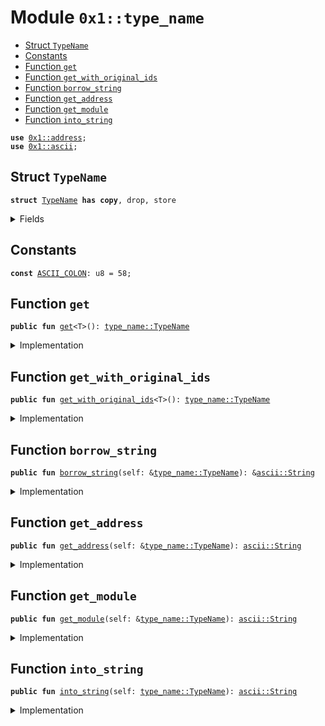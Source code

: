 
<a name="0x1_type_name"></a>

# Module `0x1::type_name`



-  [Struct `TypeName`](#0x1_type_name_TypeName)
-  [Constants](#@Constants_0)
-  [Function `get`](#0x1_type_name_get)
-  [Function `get_with_original_ids`](#0x1_type_name_get_with_original_ids)
-  [Function `borrow_string`](#0x1_type_name_borrow_string)
-  [Function `get_address`](#0x1_type_name_get_address)
-  [Function `get_module`](#0x1_type_name_get_module)
-  [Function `into_string`](#0x1_type_name_into_string)


<pre><code><b>use</b> <a href="../../dependencies/move-stdlib/address.md#0x1_address">0x1::address</a>;
<b>use</b> <a href="../../dependencies/move-stdlib/ascii.md#0x1_ascii">0x1::ascii</a>;
</code></pre>



<a name="0x1_type_name_TypeName"></a>

## Struct `TypeName`



<pre><code><b>struct</b> <a href="../../dependencies/move-stdlib/type_name.md#0x1_type_name_TypeName">TypeName</a> <b>has</b> <b>copy</b>, drop, store
</code></pre>



<details>
<summary>Fields</summary>


<dl>
<dt>
<code>name: <a href="../../dependencies/move-stdlib/ascii.md#0x1_ascii_String">ascii::String</a></code>
</dt>
<dd>

</dd>
</dl>


</details>

<a name="@Constants_0"></a>

## Constants


<a name="0x1_type_name_ASCII_COLON"></a>



<pre><code><b>const</b> <a href="../../dependencies/move-stdlib/type_name.md#0x1_type_name_ASCII_COLON">ASCII_COLON</a>: u8 = 58;
</code></pre>



<a name="0x1_type_name_get"></a>

## Function `get`



<pre><code><b>public</b> <b>fun</b> <a href="../../dependencies/move-stdlib/type_name.md#0x1_type_name_get">get</a>&lt;T&gt;(): <a href="../../dependencies/move-stdlib/type_name.md#0x1_type_name_TypeName">type_name::TypeName</a>
</code></pre>



<details>
<summary>Implementation</summary>


<pre><code><b>public</b> <b>native</b> <b>fun</b> <a href="../../dependencies/move-stdlib/type_name.md#0x1_type_name_get">get</a>&lt;T&gt;(): <a href="../../dependencies/move-stdlib/type_name.md#0x1_type_name_TypeName">TypeName</a>;
</code></pre>



</details>

<a name="0x1_type_name_get_with_original_ids"></a>

## Function `get_with_original_ids`



<pre><code><b>public</b> <b>fun</b> <a href="../../dependencies/move-stdlib/type_name.md#0x1_type_name_get_with_original_ids">get_with_original_ids</a>&lt;T&gt;(): <a href="../../dependencies/move-stdlib/type_name.md#0x1_type_name_TypeName">type_name::TypeName</a>
</code></pre>



<details>
<summary>Implementation</summary>


<pre><code><b>public</b> <b>native</b> <b>fun</b> <a href="../../dependencies/move-stdlib/type_name.md#0x1_type_name_get_with_original_ids">get_with_original_ids</a>&lt;T&gt;(): <a href="../../dependencies/move-stdlib/type_name.md#0x1_type_name_TypeName">TypeName</a>;
</code></pre>



</details>

<a name="0x1_type_name_borrow_string"></a>

## Function `borrow_string`



<pre><code><b>public</b> <b>fun</b> <a href="../../dependencies/move-stdlib/type_name.md#0x1_type_name_borrow_string">borrow_string</a>(self: &<a href="../../dependencies/move-stdlib/type_name.md#0x1_type_name_TypeName">type_name::TypeName</a>): &<a href="../../dependencies/move-stdlib/ascii.md#0x1_ascii_String">ascii::String</a>
</code></pre>



<details>
<summary>Implementation</summary>


<pre><code><b>public</b> <b>fun</b> <a href="../../dependencies/move-stdlib/type_name.md#0x1_type_name_borrow_string">borrow_string</a>(self: &<a href="../../dependencies/move-stdlib/type_name.md#0x1_type_name_TypeName">TypeName</a>): &String {
    &self.name
}
</code></pre>



</details>

<a name="0x1_type_name_get_address"></a>

## Function `get_address`



<pre><code><b>public</b> <b>fun</b> <a href="../../dependencies/move-stdlib/type_name.md#0x1_type_name_get_address">get_address</a>(self: &<a href="../../dependencies/move-stdlib/type_name.md#0x1_type_name_TypeName">type_name::TypeName</a>): <a href="../../dependencies/move-stdlib/ascii.md#0x1_ascii_String">ascii::String</a>
</code></pre>



<details>
<summary>Implementation</summary>


<pre><code><b>public</b> <b>fun</b> <a href="../../dependencies/move-stdlib/type_name.md#0x1_type_name_get_address">get_address</a>(self: &<a href="../../dependencies/move-stdlib/type_name.md#0x1_type_name_TypeName">TypeName</a>): String {
    // Base16 (<a href="../../dependencies/move-stdlib/string.md#0x1_string">string</a>) representation of an <b>address</b> <b>has</b> 2 symbols per byte.
    <b>let</b> len = <a href="../../dependencies/move-stdlib/address.md#0x1_address_length">address::length</a>() * 2;
    <b>let</b> str_bytes = <a href="../../dependencies/move-stdlib/ascii.md#0x1_ascii_as_bytes">ascii::as_bytes</a>(&self.name);
    <b>let</b> addr_bytes = <a href="../../dependencies/move-stdlib/vector.md#0x1_vector">vector</a>[];
    <b>let</b> i = 0;

    // Read `len` bytes from the type name and push them <b>to</b> addr_bytes.
    <b>while</b> (i &lt; len) {
        <a href="../../dependencies/move-stdlib/vector.md#0x1_vector_push_back">vector::push_back</a>(
            &<b>mut</b> addr_bytes,
            *<a href="../../dependencies/move-stdlib/vector.md#0x1_vector_borrow">vector::borrow</a>(str_bytes, i)
        );
        i = i + 1;
    };

    <a href="../../dependencies/move-stdlib/ascii.md#0x1_ascii_string">ascii::string</a>(addr_bytes)
}
</code></pre>



</details>

<a name="0x1_type_name_get_module"></a>

## Function `get_module`



<pre><code><b>public</b> <b>fun</b> <a href="../../dependencies/move-stdlib/type_name.md#0x1_type_name_get_module">get_module</a>(self: &<a href="../../dependencies/move-stdlib/type_name.md#0x1_type_name_TypeName">type_name::TypeName</a>): <a href="../../dependencies/move-stdlib/ascii.md#0x1_ascii_String">ascii::String</a>
</code></pre>



<details>
<summary>Implementation</summary>


<pre><code><b>public</b> <b>fun</b> <a href="../../dependencies/move-stdlib/type_name.md#0x1_type_name_get_module">get_module</a>(self: &<a href="../../dependencies/move-stdlib/type_name.md#0x1_type_name_TypeName">TypeName</a>): String {
    // Starts after <b>address</b> and a double colon: `&lt;addr <b>as</b> HEX&gt;::`
    <b>let</b> i = <a href="../../dependencies/move-stdlib/address.md#0x1_address_length">address::length</a>() * 2 + 2;
    <b>let</b> str_bytes = <a href="../../dependencies/move-stdlib/ascii.md#0x1_ascii_as_bytes">ascii::as_bytes</a>(&self.name);
    <b>let</b> module_name = <a href="../../dependencies/move-stdlib/vector.md#0x1_vector">vector</a>[];

    <b>loop</b> {
        <b>let</b> char = <a href="../../dependencies/move-stdlib/vector.md#0x1_vector_borrow">vector::borrow</a>(str_bytes, i);
        <b>if</b> (char != &<a href="../../dependencies/move-stdlib/type_name.md#0x1_type_name_ASCII_COLON">ASCII_COLON</a>) {
            <a href="../../dependencies/move-stdlib/vector.md#0x1_vector_push_back">vector::push_back</a>(&<b>mut</b> module_name, *char);
            i = i + 1;
        } <b>else</b> {
            <b>break</b>
        }
    };

    <a href="../../dependencies/move-stdlib/ascii.md#0x1_ascii_string">ascii::string</a>(module_name)
}
</code></pre>



</details>

<a name="0x1_type_name_into_string"></a>

## Function `into_string`



<pre><code><b>public</b> <b>fun</b> <a href="../../dependencies/move-stdlib/type_name.md#0x1_type_name_into_string">into_string</a>(self: <a href="../../dependencies/move-stdlib/type_name.md#0x1_type_name_TypeName">type_name::TypeName</a>): <a href="../../dependencies/move-stdlib/ascii.md#0x1_ascii_String">ascii::String</a>
</code></pre>



<details>
<summary>Implementation</summary>


<pre><code><b>public</b> <b>fun</b> <a href="../../dependencies/move-stdlib/type_name.md#0x1_type_name_into_string">into_string</a>(self: <a href="../../dependencies/move-stdlib/type_name.md#0x1_type_name_TypeName">TypeName</a>): String {
    self.name
}
</code></pre>



</details>
